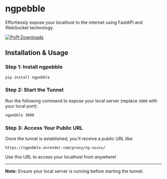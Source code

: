 # ngpebble

Effortlessly expose your localhost to the internet using FastAPI and WebSocket technology.

[![PyPI Downloads](https://static.pepy.tech/badge/ngpebble)](https://pepy.tech/projects/ngpebble)

## Installation & Usage

### Step 1: Install ngpebble

```bash
pip install ngpebble
```

### Step 2: Start the Tunnel

Run the following command to expose your local server (replace `3000` with your local port):

```bash
ngpebble 3000
```

### Step 3: Access Your Public URL

Once the tunnel is established, you'll receive a public URL like:

```
https://ngpebble.onrender.com/proxy/ng-xxxxx/
```

Use this URL to access your localhost from anywhere!

---
**Note:** Ensure your local server is running before starting the tunnel.
